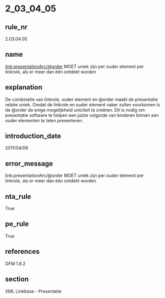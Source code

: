 # 2_03_04_05

## rule_nr
2.03.04.05

## name
<link:presentationArc/@order> MOET uniek zijn per ouder element per linkrole, als er meer dan één ontdekt worden

## explanation
De combinatie van linkrole, ouder element en @order maakt de presentatie relatie uniek. Omdat de linkrole en ouder element vaker zullen voorkomen is de @order de enige mogelijkheid uniciteit te creëren. Dit is nodig om presentatie software te helpen een juiste volgorde van kinderen binnen een ouder elementen te laten presenteren.

## introduction_date
2011/04/06

## error_message
link:presentationArc/@order MOET uniek zijn per ouder element per linkrole, als er meer dan één ontdekt worden

## nta_rule
True

## pe_rule
True

## references
GFM 1.6.2

## section
XML Linkbase - Presentatie

